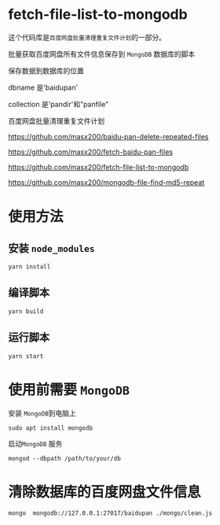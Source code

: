 # fetch-file-list-to-mongodb

这个代码库是`百度网盘批量清理重复文件计划`的一部分。

批量获取百度网盘所有文件信息保存到 `MongoDB` 数据库的脚本

保存数据到数据库的位置

dbname 是'baidupan'

collection 是'pandir'和"panfile"

百度网盘批量清理重复文件计划

https://github.com/masx200/baidu-pan-delete-repeated-files

https://github.com/masx200/fetch-baidu-pan-files

https://github.com/masx200/fetch-file-list-to-mongodb

https://github.com/masx200/mongodb-file-find-md5-repeat

# 使用方法

## 安装 `node_modules`

```shell
yarn install
```

## 编译脚本

```shell
yarn build
```

## 运行脚本

```shell
yarn start
```

# 使用前需要 `MongoDB`

安装 `MongoDB`到电脑上

```shell
sudo apt install mongodb
```

启动`MongoDB` 服务

```shell
mongod --dbpath /path/to/your/db
```

# 清除数据库的百度网盘文件信息

```shell
mongo  mongodb://127.0.0.1:27017/baidupan ./mongo/clean.js
```
